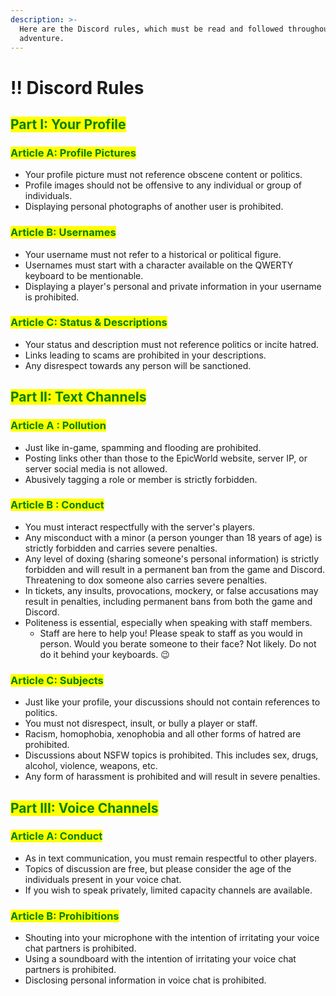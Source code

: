 ```yaml
---
description: >-
  Here are the Discord rules, which must be read and followed throughout your
  adventure.
---
```


# ‼️ Discord Rules

## <mark style="color:green;">Part I: Your Profile</mark>

### <mark style="color:green;">Article A: Profile Pictures</mark>

* Your profile picture must not reference obscene content or politics.
* Profile images should not be offensive to any individual or group of individuals.
* Displaying personal photographs of another user is prohibited.

### <mark style="color:green;">Article B: Usernames</mark>

* Your username must not refer to a historical or political figure.
* Usernames must start with a character available on the QWERTY keyboard to be mentionable.
* Displaying a player's personal and private information in your username is prohibited.

### <mark style="color:green;">Article C: Status & Descriptions</mark>

* Your status and description must not reference politics or incite hatred.
* Links leading to scams are prohibited in your descriptions.
* Any disrespect towards any person will be sanctioned.

## <mark style="color:green;">Part II: Text Channels</mark>

### <mark style="color:green;">Article A : Pollution</mark>

* Just like in-game, spamming and flooding are prohibited.
* Posting links other than those to the EpicWorld website, server IP, or server social media is not allowed.
* Abusively tagging a role or member is strictly forbidden.

### <mark style="color:green;">Article B : Conduct</mark>

* You must interact respectfully with the server's players.
* Any misconduct with a minor (a person younger than 18 years of age) is strictly forbidden and carries severe penalties.
* Any level of doxing (sharing someone's personal information) is strictly forbidden and will result in a permanent ban from the game and Discord. Threatening to dox someone also carries severe penalties.
* In tickets, any insults, provocations, mockery, or false accusations may result in penalties, including permanent bans from both the game and Discord.
* Politeness is essential, especially when speaking with staff members.
  * Staff are here to help you! Please speak to staff as you would in person. Would you berate someone to their face? Not likely. Do not do it behind your keyboards. 😉

### <mark style="color:green;">Article C: Subjects</mark>

* Just like your profile, your discussions should not contain references to politics.
* You must not disrespect, insult, or bully a player or staff.
* Racism, homophobia, xenophobia and all other forms of hatred are prohibited.
* Discussions about NSFW topics is prohibited. This includes sex, drugs, alcohol, violence, weapons, etc.
* Any form of harassment is prohibited and will result in severe penalties.

## <mark style="color:green;">Part III: Voice Channels</mark>

### <mark style="color:green;">Article A: Conduct</mark>

* As in text communication, you must remain respectful to other players.
* Topics of discussion are free, but please consider the age of the individuals present in your voice chat.
* If you wish to speak privately, limited capacity channels are available.

### <mark style="color:green;">Article B: Prohibitions</mark>

* Shouting into your microphone with the intention of irritating your voice chat partners is prohibited.
* Using a soundboard with the intention of irritating your voice chat partners is prohibited.
* Disclosing personal information in voice chat is prohibited.
